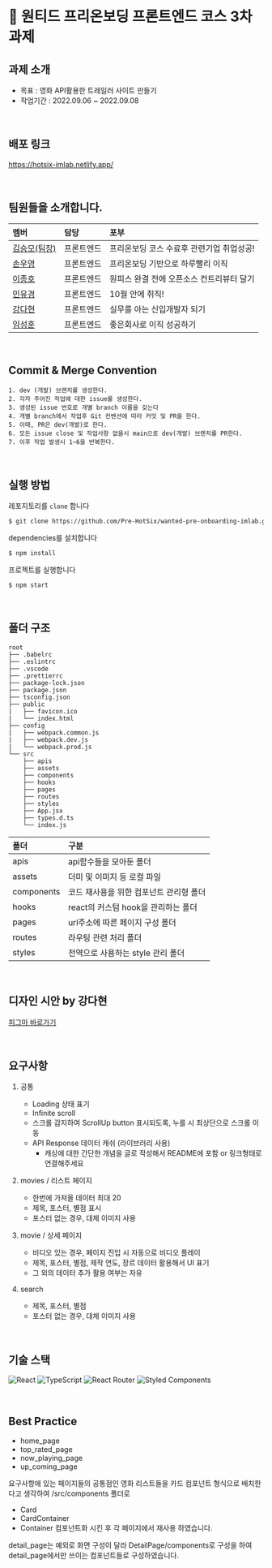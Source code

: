 # 🎉 원티드 프리온보딩 프론트엔드 코스 3차 과제

## 과제 소개
- 목표 : 영화 API활용한 트레일러 사이트 만들기
- 작업기간 : 2022.09.06 ~ 2022.09.08
<br/>

## 배포 링크

https://hotsix-imlab.netlify.app/

<br/>

## 팀원들을 소개합니다.

|멤버|담당|포부|
|:--|:--|:--|
|[김승모(팀장)](https://github.com/endmoseung)|프론트엔드|프리온보딩 코스 수료후 관련기업 취업성공!|
|[손우영](https://github.com/dndud2906)|프론트엔드|프리온보딩 기반으로 하루빨리 이직|
|[이종호](https://github.com/devfrank9)|프론트엔드|원피스 완결 전에 오픈소스 컨트리뷰터 달기|
|[민유경](https://github.com/MINYUKYUNG)|프론트엔드|10월 안에 취직!|
|[강다현](https://github.com/KKangdaa)|프론트엔드|실무를 아는 신입개발자 되기|
|[임성훈](https://github.com/sasumpi123)|프론트엔드|좋은회사로 이직 성공하기|
<br/>

## Commit & Merge Convention

```
1. dev (개발) 브랜치를 생성한다.
2. 각자 주어진 작업에 대한 issue를 생성한다.
3. 생성된 issue 번호로 개별 branch 이름을 갖는다
4. 개별 branch에서 작업후 Git 컨벤션에 따라 커밋 및 PR을 한다.
5. 이때, PR은 dev(개발)로 한다.
6. 모든 issue close 및 작업사항 없을시 main으로 dev(개발) 브랜치를 PR한다.
7. 이후 작업 발생시 1~6을 반복한다.
```
<br />

## 실행 방법

레포지토리를 `clone` 합니다
```markdown
$ git clone https://github.com/Pre-HotSix/wanted-pre-onboarding-imlab.git
```
dependencies를 설치합니다
```markdown
$ npm install
```
프로젝트를 실행합니다
```markdown
$ npm start
```
<br/>

## 폴더 구조

```
root
├── .babelrc
├── .eslintrc
├── .vscode
├── .prettierrc
├── package-lock.json
├── package.json
├── tsconfig.json
├── public
|   ├── favicon.ico
|   └── index.html
├── config
|   ├── webpack.common.js
|   ├── webpack.dev.js
|   └── webpack.prod.js
└── src
    ├── apis
    ├── assets
    ├── components
    ├── hooks
    ├── pages
    ├── routes
    ├── styles
    ├── App.jsx
    ├── types.d.ts
    └── index.js
```

|폴더|구분|
|:--|:--|
|apis|api함수들을 모아둔 폴더|
|assets|더미 및 이미지 등 로컬 파일|
|components|코드 재사용을 위한 컴포넌트 관리형 폴더|
|hooks|react의 커스텀 hook을 관리하는 폴더|
|pages|url주소에 따른 페이지 구성 폴더|
|routes|라우팅 관련 처리 폴더|
|styles|전역으로 사용하는 style 관리 폴더|
<br/>

## 디자인 시안 by 강다현

[피그마 바로가기](https://www.figma.com/file/XfhbCGKRROJevroxACFMe6/MovieTrailer?node-id=0%3A1)

<br />

## 요구사항

1. 공통
    - Loading 상태 표기
    - Infinite scroll
    - 스크롤 감지하여 ScrollUp button 표시되도록, 누를 시 최상단으로 스크롤 이동
    - API Response 데이터 캐쉬 (라이브러리 사용)
        - 캐싱에 대한 간단한 개념을 글로 작성해서 README에 포함 or 링크형태로 연결해주세요
    
2. movies / 리스트 페이지
    - 한번에 가져올 데이터 최대 20
    - 제목, 포스터, 별점 표시
    - 포스터 없는 경우, 대체 이미지 사용
    
3. movie / 상세 페이지
    - 비디오 있는 경우, 페이지 진입 시 자동으로 비디오 플레이
    - 제목, 포스터, 별점, 제작 연도, 장르 데이터 활용해서 UI 표기
    - 그 외의 데이터 추가 활용 여부는 자유
    
4. search
    - 제목, 포스터, 별점
    - 포스터 없는 경우, 대체 이미지 사용
    
<br />

## 기술 스택

![React](https://img.shields.io/badge/react-%2320232a.svg?style=for-the-badge&logo=react&logoColor=%2361DAFB) 
![TypeScript](https://img.shields.io/badge/typescript-%23323330.svg?style=for-the-badge&logo=typescript&logoColor=%23F7DF1E) 
![React Router](https://img.shields.io/badge/React_Router-CA4245?style=for-the-badge&logo=react-router&logoColor=white) 
![Styled Components](https://img.shields.io/badge/styled--components-DB7093?style=for-the-badge&logo=styled-components&logoColor=white) 

<br />

## Best Practice

 - home_page
 - top_rated_page
 - now_playing_page
 - up_coming_page
   
 요구사항에 있는 페이지들의 공통점인 영화 리스트들을 카드 컴포넌트 형식으로 배치한다고 생각하여 /src/components 폴더로 
 - Card
 - CardContainer
 - Container
 컴포넌트화 시킨 후 각 페이지에서 재사용 하였습니다.
 
 detail_page는 예외로 화면 구성이 달라 DetailPage/components로 구성을 하여 detail_page에서만 쓰이는 컴포넌트들로 구성하였습니다.
